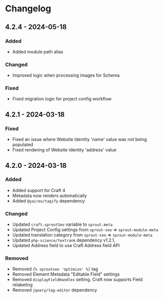 # Changelog

## 4.2.4 - 2024-05-18

### Added

- Added module path alias

### Changed

- Improved logic when processing images for Schema

### Fixed

- Fixed migration logic for project config workflow

## 4.2.1 - 2024-03-18

### Fixed

- Fixed an issue where Website Identity 'name' value was not being populated
- Fixed rendering of Website Identity 'address' value 

## 4.2.0 - 2024-03-18

### Added

- Added support for Craft 4
- Metadata now renders automatically 
- Added `@yaireo/tagify` dependency

### Changed

- Updated `craft.sproutSeo` variable to `sprout.meta`
- Updated Project Config settings from `sprout-seo` => `sprout-module-meta`
- Updated translation category from `sprout-seo` => `sprout-module-meta`
- Updated `php-science/textrank` dependency v1.2.1,
- Updated Address field to use Craft Address field API

### Removed

- Removed `{% sproutseo 'optimize' %}` tag
- Removed Element Metadata "Editable Field" settings 
- Removed `displayFieldHandles` setting. Craft now supports Field relabeling
- Removed `jquery/tag-editor` dependency